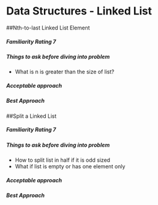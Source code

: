 # Data Structures - Linked List

##Nth-to-last Linked List Element
##### Familiarity Rating 7
##### Things to ask before diving into problem
* What is n is greater than the size of list?

##### Acceptable approach

##### Best Approach

##Split a Linked List
##### Familiarity Rating 7
##### Things to ask before diving into problem
* How to split list in half if it is odd sized
* What if list is empty or has one element only

##### Acceptable approach

##### Best Approach
